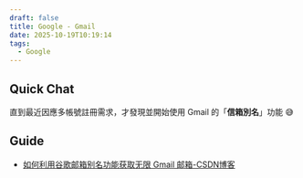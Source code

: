 ```yaml
---
draft: false
title: Google - Gmail
date: 2025-10-19T10:19:14
tags:
  - Google
---
```


## Quick Chat

直到最近因應多帳號註冊需求，才發現並開始使用 Gmail 的「**信箱別名**」功能 😅

## Guide

- [如何利用谷歌邮箱别名功能获取无限 Gmail 邮箱-CSDN博客](https://blog.csdn.net/easylife206/article/details/129395222)
